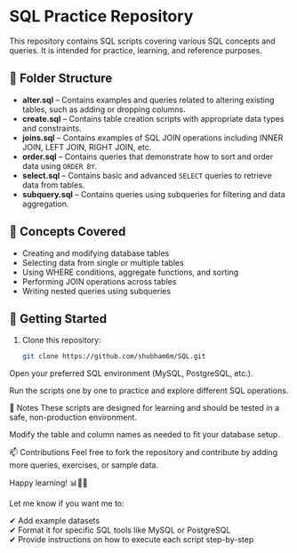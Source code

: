 # SQL Practice Repository

This repository contains SQL scripts covering various SQL concepts and queries. It is intended for practice, learning, and reference purposes.

## 📂 Folder Structure

- **alter.sql** – Contains examples and queries related to altering existing tables, such as adding or dropping columns.
- **create.sql** – Contains table creation scripts with appropriate data types and constraints.
- **joins.sql** – Contains examples of SQL JOIN operations including INNER JOIN, LEFT JOIN, RIGHT JOIN, etc.
- **order.sql** – Contains queries that demonstrate how to sort and order data using `ORDER BY`.
- **select.sql** – Contains basic and advanced `SELECT` queries to retrieve data from tables.
- **subquery.sql** – Contains queries using subqueries for filtering and data aggregation.

## 📖 Concepts Covered

- Creating and modifying database tables
- Selecting data from single or multiple tables
- Using WHERE conditions, aggregate functions, and sorting
- Performing JOIN operations across tables
- Writing nested queries using subqueries

## 🚀 Getting Started

1. Clone this repository:
   ```bash
   git clone https://github.com/shubham6m/SQL.git
Open your preferred SQL environment (MySQL, PostgreSQL, etc.).

Run the scripts one by one to practice and explore different SQL operations.

📌 Notes
These scripts are designed for learning and should be tested in a safe, non-production environment.

Modify the table and column names as needed to fit your database setup.

📫 Contributions
Feel free to fork the repository and contribute by adding more queries, exercises, or sample data.

Happy learning! 📊🧑‍💻

Let me know if you want me to:

✔ Add example datasets  
✔ Format it for specific SQL tools like MySQL or PostgreSQL  
✔ Provide instructions on how to execute each script step-by-step
